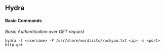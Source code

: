 ## Hydra

#### Basic Commands

*Basic Authentication over GET request*

```
hydra -l <username> -P /usr/share/wordlists/rockyou.txt <ip> -s <port> http-get  
```